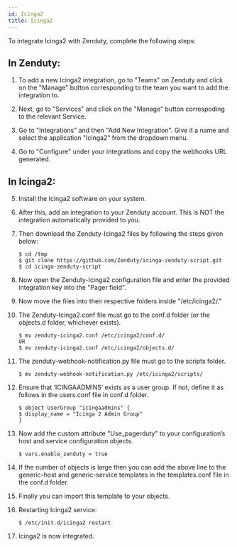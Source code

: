 ```yaml
---
id: Icinga2 
title: Icinga2
---
```


To integrate Icinga2 with Zenduty, complete the following steps:

## In Zenduty:

1. To add a new Icinga2 integration, go to "Teams" on Zenduty and click on the "Manage" button corresponding to the team you want to add the integration to.

2. Next, go to "Services" and click on the "Manage" button correspoding to the relevant Service.

3. Go to "Integrations" and then "Add New Integration". Give it a name and select the application "Icinga2" from the dropdown menu.

4. Go to "Configure" under your integrations and copy the webhooks URL generated. 

## In Icinga2: 

5. Install the Icinga2 software on your system. 

6. After this, add an integration to your Zenduty account. This is NOT the integration automatically provided to you. 

7. Then download the Zenduty-Icinga2 files by following the steps given below:
	```
	$ cd /tmp
	$ git clone https://github.com/Zenduty/icinga-zenduty-script.git
	$ cd icinga-zenduty-script
	```
8. Now open the Zenduty-Icinga2 configuration file and enter the provided integration key into the "Pager field".

9. Now move the files into their respective folders inside "/etc/icinga2/."

10. The Zenduty-Icinga2.conf file must go to the conf.d folder (or the objects.d folder, whichever exists).

	```
	$ mv zenduty-icinga2.conf /etc/icinga2/conf.d/
	OR
	$ mv zenduty-icinga2.conf /etc/icinga2/objects.d/
	```
11. The zenduty-webhook-notification.py file must go to the scripts folder.
	```
	$ mv zenduty-webhook-notification.py /etc/icinga2/scripts/
	```
12. Ensure that ‘ICINGAADMINS’ exists as a user group. If not, define it as follows in the users.conf file in conf.d folder.
	```
	$ object UserGroup "icingaadmins" {
	$ display_name = "Icinga 2 Admin Group"
	}
	```
13. Now add the custom attribute "Use_pagerduty" to your configuration’s host and service configuration objects.
	```
	$ vars.enable_zenduty = true
	```
14. If the number of objects is large then you can add the above line to the generic-host and generic-service templates in the templates.conf file in the conf.d folder. 

15. Finally you can import this template to your objects.

16. Restarting Icinga2 service:
	```
	$ /etc/init.d/icinga2 restart
	```
17. Icinga2 is now integrated. 